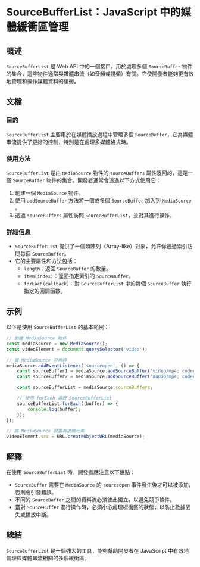 <!--
Meta Description: # SourceBufferList：JavaScript 中的媒體緩衝區管理 ## 概述 `SourceBufferList` 是 Web API 中的一個接口，用於處理多個 `SourceBuffer` 物件的集合，這些物件通常與媒體串流（如音頻或視頻）有關。它使開發者能夠更有效地管理和操作媒體...
Meta Keywords: mediasource, sourcebufferlist, sourcebuffer, const, javascript
-->

# SourceBufferList：JavaScript 中的媒體緩衝區管理

## 概述
`SourceBufferList` 是 Web API 中的一個接口，用於處理多個 `SourceBuffer` 物件的集合，這些物件通常與媒體串流（如音頻或視頻）有關。它使開發者能夠更有效地管理和操作媒體資料的緩衝。

## 文檔
### 目的
`SourceBufferList` 主要用於在媒體播放過程中管理多個 `SourceBuffer`，它為媒體串流提供了更好的控制，特別是在處理多媒體格式時。

### 使用方法
`SourceBufferList` 是由 `MediaSource` 物件的 `sourceBuffers` 屬性返回的，這是一個 `SourceBuffer` 物件的集合。開發者通常會透過以下方式使用它：

1. 創建一個 `MediaSource` 物件。
2. 使用 `addSourceBuffer` 方法將一個或多個 `SourceBuffer` 加入到 `MediaSource` 。
3. 透過 `sourceBuffers` 屬性訪問 `SourceBufferList`，並對其進行操作。

### 詳細信息
- `SourceBufferList` 提供了一個類陣列（Array-like）對象，允許你通過索引訪問每個 `SourceBuffer`。
- 它的主要屬性和方法包括：
  - `length`：返回 `SourceBuffer` 的數量。
  - `item(index)`：返回指定索引的 `SourceBuffer`。
  - `forEach(callback)`：對 `SourceBufferList` 中的每個 `SourceBuffer` 執行指定的回調函數。

## 示例
以下是使用 `SourceBufferList` 的基本範例：

```javascript
// 創建 MediaSource 物件
const mediaSource = new MediaSource();
const videoElement = document.querySelector('video');

// 當 MediaSource 可用時
mediaSource.addEventListener('sourceopen', () => {
    const sourceBuffer1 = mediaSource.addSourceBuffer('video/mp4; codecs="avc1.42E01E, mp4a.40.2"');
    const sourceBuffer2 = mediaSource.addSourceBuffer('audio/mp4; codecs="mp4a.40.2"');

    const sourceBufferList = mediaSource.sourceBuffers;

    // 使用 forEach 遍歷 SourceBufferList
    sourceBufferList.forEach((buffer) => {
        console.log(buffer);
    });
});

// 將 MediaSource 設置為視頻元素
videoElement.src = URL.createObjectURL(mediaSource);
```

## 解釋
在使用 `SourceBufferList` 時，開發者應注意以下幾點：
- `SourceBuffer` 需要在 `MediaSource` 的 `sourceopen` 事件發生後才可以被添加，否則會引發錯誤。
- 不同的 `SourceBuffer` 之間的資料流必須彼此獨立，以避免競爭條件。
- 當對 `SourceBuffer` 進行操作時，必須小心處理緩衝區的狀態，以防止數據丟失或播放中斷。

## 總結
`SourceBufferList` 是一個強大的工具，能夠幫助開發者在 JavaScript 中有效地管理與媒體串流相關的多個緩衝區。